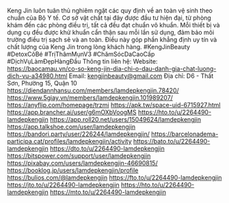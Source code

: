 Keng Jin luôn tuân thủ nghiêm ngặt các quy định về an toàn vệ sinh theo chuẩn của Bộ Y tế. Cơ sở vật chất tại đây được đầu tư hiện đại, từ phòng khám đến các phòng điều trị, tất cả đều đạt chuẩn vô khuẩn. Mỗi thiết bị và dụng cụ đều được khử khuẩn cẩn thận sau mỗi lần sử dụng, đảm bảo môi trường điều trị sạch sẽ và an toàn. Điều này góp phần khẳng định uy tín và chất lượng của Keng Jin trong lòng khách hàng.
#KengJinBeauty #DetoxCôBé #TrịThâmMụnV3 #ChămSócDaCaoCấp #DịchVụLàmĐẹpHàngĐầu
Thông tin liên hệ:
Website: https://baocamau.vn/co-so-keng-jin-dia-chi-o-dau-danh-gia-chat-luong-dich-vu-a34980.html 
Email: kengjinbeauty@gmail.com
Địa chỉ: D6 - Thất Sơn, Phường 15, Quận 10
https://diendannhansu.com/members/lamdepkengjin.78420/
https://www.5giay.vn/members/lamdepkengjin.101989207/
https://anyflip.com/homepage/trzmi
https://apk.tw/space-uid-6715927.html
https://app.brancher.ai/user/g6mOXbVoogMS
https://hto.to/u/2264490-lamdepkengjin
https://app.roll20.net/users/15049624/lamdepkengjin
https://app.talkshoe.com/user/lamdepkengjin
https://bandori.party/user/226244/lamdepkengjin/
https://barcelonadema-participa.cat/profiles/lamdepkengjin/activity
https://bato.to/u/2264490-lamdepkengjin
https://dto.to/u/2264490-lamdepkengjin
https://bitspower.com/support/user/lamdepkengjin
https://pixabay.com/users/lamdepkengjin-46690815/
https://booklog.jp/users/lamdepkengjin/profile
https://bulios.com/@lamdepkengjin
https://fto.to/u/2264490-lamdepkengjin
https://jto.to/u/2264490-lamdepkengjin
https://hto.to/u/2264490-lamdepkengjin
https://mto.to/u/2264490-lamdepkengjin